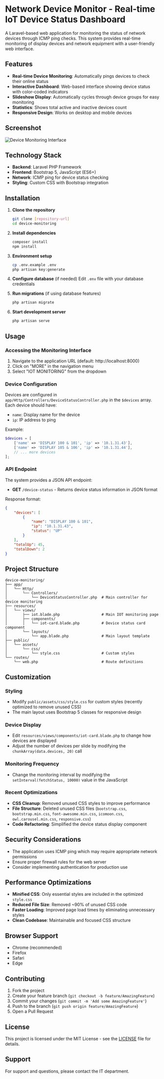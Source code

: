 # Network Device Monitor - Real-time IoT Device Status Dashboard

A Laravel-based web application for monitoring the status of network devices through ICMP ping checks. This system provides real-time monitoring of display devices and network equipment with a user-friendly web interface.

## Features

-   **Real-time Device Monitoring**: Automatically pings devices to check their online status
-   **Interactive Dashboard**: Web-based interface showing device status with color-coded indicators
-   **Slideshow Display**: Automatically cycles through device groups for easy monitoring
-   **Statistics**: Shows total active and inactive devices count
-   **Responsive Design**: Works on desktop and mobile devices

## Screenshot

![Device Monitoring Interface](docs/images/View-Monitoring.png)

## Technology Stack

-   **Backend**: Laravel PHP Framework
-   **Frontend**: Bootstrap 5, JavaScript (ES6+)
-   **Network**: ICMP ping for device status checking
-   **Styling**: Custom CSS with Bootstrap integration

## Installation

1. **Clone the repository**

    ```bash
    git clone [repository-url]
    cd device-monitoring
    ```

2. **Install dependencies**

    ```bash
    composer install
    npm install
    ```

3. **Environment setup**

    ```bash
    cp .env.example .env
    php artisan key:generate
    ```

4. **Configure database** (if needed)
   Edit `.env` file with your database credentials

5. **Run migrations** (if using database features)

    ```bash
    php artisan migrate
    ```

6. **Start development server**
    ```bash
    php artisan serve
    ```

## Usage

### Accessing the Monitoring Interface

1. Navigate to the application URL (default: http://localhost:8000)
2. Click on "MORE" in the navigation menu
3. Select "IOT MONITORING" from the dropdown

### Device Configuration

Devices are configured in `app/Http/Controllers/DeviceStatusController.php` in the `$devices` array. Each device should have:

-   `name`: Display name for the device
-   `ip`: IP address to ping

Example:

```php
$devices = [
    ['name' => 'DISPLAY 100 & 101', 'ip' => '10.1.31.43'],
    ['name' => 'DISPLAY 105 & 106', 'ip' => '10.1.31.44'],
    // ... more devices
];
```

### API Endpoint

The system provides a JSON API endpoint:

-   **GET** `/device-status` - Returns device status information in JSON format

Response format:

```json
{
    "devices": [
        {
            "name": "DISPLAY 100 & 101",
            "ip": "10.1.31.43",
            "status": "UP"
        }
    ],
    "totalUp": 45,
    "totalDown": 2
}
```

## Project Structure

```
device-monitoring/
├── app/
│   └── Http/
│       └── Controllers/
│           └── DeviceStatusController.php  # Main controller for device monitoring
├── resources/
│   └── views/
│       ├── iot.blade.php                   # Main IOT monitoring page
│       ├── components/
│       │   └── iot-card.blade.php          # Device status card component
│       └── layouts/
│           └── app.blade.php               # Main layout template
├── public/
│   └── assets/
│       └── css/
│           └── style.css                   # Custom styles
└── routes/
    └── web.php                             # Route definitions
```

## Customization

### Styling

-   Modify `public/assets/css/style.css` for custom styles (recently optimized to remove unused CSS)
-   The main layout uses Bootstrap 5 classes for responsive design

### Device Display

-   Edit `resources/views/components/iot-card.blade.php` to change how devices are displayed
-   Adjust the number of devices per slide by modifying the `chunkArray(data.devices, 20)` call

### Monitoring Frequency

-   Change the monitoring interval by modifying the `setInterval(fetchStatus, 10000)` value in the JavaScript

### Recent Optimizations

-   **CSS Cleanup**: Removed unused CSS styles to improve performance
-   **File Structure**: Deleted unused CSS files (`bootstrap.css`, `bootstrap.min.css`, `font-awesome.min.css`, `icomoon.css`, `owl.carousel.min.css`, `responsive.css`)
-   **Code Refactoring**: Simplified the device status display component

## Security Considerations

-   The application uses ICMP ping which may require appropriate network permissions
-   Ensure proper firewall rules for the web server
-   Consider implementing authentication for production use

## Performance Optimizations

-   **Minified CSS**: Only essential styles are included in the optimized `style.css`
-   **Reduced File Size**: Removed ~90% of unused CSS code
-   **Faster Loading**: Improved page load times by eliminating unnecessary styles
-   **Clean Codebase**: Maintainable and focused CSS structure

## Browser Support

-   Chrome (recommended)
-   Firefox
-   Safari
-   Edge

## Contributing

1. Fork the project
2. Create your feature branch (`git checkout -b feature/AmazingFeature`)
3. Commit your changes (`git commit -m 'Add some AmazingFeature'`)
4. Push to the branch (`git push origin feature/AmazingFeature`)
5. Open a Pull Request

## License

This project is licensed under the MIT License - see the [LICENSE](LICENSE) file for details.

## Support

For support and questions, please contact the IT department.

